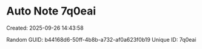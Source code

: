 ﻿# Auto Note 7q0eai
Created: 2025-09-26 14:43:58

Random GUID: b44168d6-50ff-4b8b-a732-af0a623f0b19
Unique ID: 7q0eai
